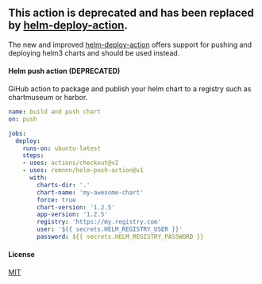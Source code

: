 ## This action is deprecated and has been replaced by [helm-deploy-action](https://github.com/romnnn/helm-deploy-action).

The new and improved [helm-deploy-action](https://github.com/romnnn/helm-deploy-action) offers support for pushing and deploying helm3 charts and should be used instead.

#### Helm push action (DEPRECATED)

GiHub action to package and publish your helm chart to a registry such as chartmuseum or harbor.

```yaml
name: build and push chart
on: push

jobs:
  deploy:
    runs-on: ubuntu-latest
    steps:
    - uses: actions/checkout@v2
    - uses: romnnn/helm-push-action@v1
      with:
        charts-dir: '.'
        chart-name: 'my-awesome-chart'
        force: true
        chart-version: '1.2.5'
        app-version: '1.2.5'
        registry: 'https://my.registry.com'
        user: '${{ secrets.HELM_REGISTRY_USER }}'
        password: ${{ secrets.HELM_REGISTRY_PASSWORD }}
```

#### License

[MIT](LICENSE)

